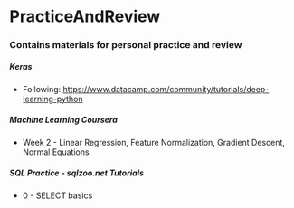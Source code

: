 # PracticeAndReview

### Contains materials for personal practice and review


##### Keras

- Following: https://www.datacamp.com/community/tutorials/deep-learning-python

##### Machine Learning Coursera

- Week 2 - Linear Regression, Feature Normalization, Gradient Descent, Normal Equations

##### SQL Practice - sqlzoo.net Tutorials

- 0 - SELECT basics